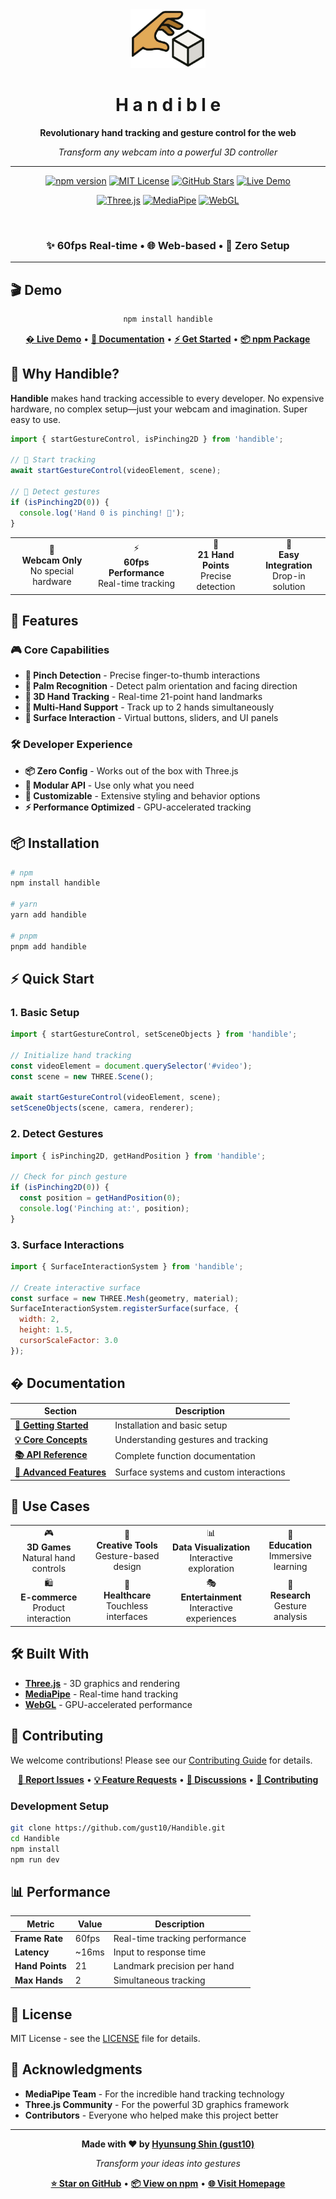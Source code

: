 
<div align="center">
  <img src="./assets/logo.png" alt="Handible Logo" width="120"/>
  
  # H a n d i b l e
  
  **Revolutionary hand tracking and gesture control for the web**
  
  *Transform any webcam into a powerful 3D controller*
  
  ---
  
  [![npm version](https://img.shields.io/npm/v/handible.svg?style=for-the-badge&logo=npm&color=ff6b6b)](https://www.npmjs.com/package/handible)
  [![MIT License](https://img.shields.io/badge/license-MIT-green.svg?style=for-the-badge)](./LICENSE)
  [![GitHub Stars](https://img.shields.io/github/stars/gust10/Handible.svg?style=for-the-badge&logo=github&color=4ecdc4)](https://github.com/gust10/Handible)
  [![Live Demo](https://img.shields.io/badge/🚀-Live%20Demo-purple.svg?style=for-the-badge)](handible.vercel.app)
  
  [![Three.js](https://img.shields.io/badge/Three.js-000000?style=for-the-badge&logo=three.js&logoColor=white)](https://threejs.org/)
  [![MediaPipe](https://img.shields.io/badge/MediaPipe-4285F4?style=for-the-badge&logo=google&logoColor=white)](https://mediapipe.dev/)
  [![WebGL](https://img.shields.io/badge/WebGL-990000?style=for-the-badge&logo=webgl&logoColor=white)](https://www.khronos.org/webgl/)
  
</div>

<br/>

<div align="center">
  
  ### ✨ **60fps Real-time** • 🌐 **Web-based** • 🚀 **Zero Setup**
  
</div>

---

## 🎬 Demo

<div align="center">
  
  ```bash
  npm install handible
  ```
  
  **[� Live Demo](handible.vercel.app)** • **[📖 Documentation](https://gust10.github.io/Handible/)** • **[⚡ Get Started](https://gust10.github.io/Handible/docs/getting-started)** • **[📦 npm Package](https://www.npmjs.com/package/handible)**
  
</div>

<!-- 
TODO: Add demo GIF/video here
![Handible Demo](https://via.placeholder.com/800x400/4ecdc4/ffffff?text=Handible+Demo)
-->

## 🌟 Why Handible?

**Handible** makes hand tracking accessible to every developer. No expensive hardware, no complex setup—just your webcam and imagination. Super easy to use.

```javascript
import { startGestureControl, isPinching2D } from 'handible';

// 🚀 Start tracking
await startGestureControl(videoElement, scene);

// 🎯 Detect gestures  
if (isPinching2D(0)) {
  console.log('Hand 0 is pinching! 🤏');
}
```

<div align="center">
  <table>
    <tr>
      <td align="center">🎥<br/><b>Webcam Only</b><br/>No special hardware</td>
      <td align="center">⚡<br/><b>60fps Performance</b><br/>Real-time tracking</td>
      <td align="center">🎯<br/><b>21 Hand Points</b><br/>Precise detection</td>
      <td align="center">🔧<br/><b>Easy Integration</b><br/>Drop-in solution</td>
    </tr>
  </table>
</div>

## 🚀 Features

### 🎮 **Core Capabilities**
- **🤏 Pinch Detection** - Precise finger-to-thumb interactions
- **👋 Palm Recognition** - Detect palm orientation and facing direction  
- **📍 3D Hand Tracking** - Real-time 21-point hand landmarks
- **🎯 Multi-Hand Support** - Track up to 2 hands simultaneously
- **🎨 Surface Interaction** - Virtual buttons, sliders, and UI panels

### 🛠️ **Developer Experience**
- **📦 Zero Config** - Works out of the box with Three.js
- **🔧 Modular API** - Use only what you need
- **🎨 Customizable** - Extensive styling and behavior options
- **⚡ Performance Optimized** - GPU-accelerated tracking

## 📦 Installation

```bash
# npm
npm install handible

# yarn  
yarn add handible

# pnpm
pnpm add handible
```

## ⚡ Quick Start

### 1. **Basic Setup**
```javascript
import { startGestureControl, setSceneObjects } from 'handible';

// Initialize hand tracking
const videoElement = document.querySelector('#video');
const scene = new THREE.Scene();

await startGestureControl(videoElement, scene);
setSceneObjects(scene, camera, renderer);
```

### 2. **Detect Gestures**
```javascript
import { isPinching2D, getHandPosition } from 'handible';

// Check for pinch gesture
if (isPinching2D(0)) {
  const position = getHandPosition(0);
  console.log('Pinching at:', position);
}
```

### 3. **Surface Interactions**
```javascript
import { SurfaceInteractionSystem } from 'handible';

// Create interactive surface
const surface = new THREE.Mesh(geometry, material);
SurfaceInteractionSystem.registerSurface(surface, {
  width: 2,
  height: 1.5,
  cursorScaleFactor: 3.0
});
```

## � Documentation

| Section | Description |
|---------|-------------|
| **[🚀 Getting Started](https://gust10.github.io/Handible/docs/getting-started)** | Installation and basic setup |
| **[💡 Core Concepts](https://gust10.github.io/Handible/docs/core-concepts)** | Understanding gestures and tracking |
| **[📚 API Reference](https://gust10.github.io/Handible/docs/api-reference)** | Complete function documentation |
| **[🎯 Advanced Features](https://gust10.github.io/Handible/docs/advanced-features)** | Surface systems and custom interactions |

## 🎯 Use Cases

<div align="center">
  <table>
    <tr>
      <td align="center">🎮<br/><b>3D Games</b><br/>Natural hand controls</td>
      <td align="center">🎨<br/><b>Creative Tools</b><br/>Gesture-based design</td>
      <td align="center">📊<br/><b>Data Visualization</b><br/>Interactive exploration</td>
      <td align="center">🏫<br/><b>Education</b><br/>Immersive learning</td>
    </tr>
    <tr>
      <td align="center">🛍️<br/><b>E-commerce</b><br/>Product interaction</td>
      <td align="center">🏥<br/><b>Healthcare</b><br/>Touchless interfaces</td>
      <td align="center">🎭<br/><b>Entertainment</b><br/>Interactive experiences</td>
      <td align="center">🔬<br/><b>Research</b><br/>Gesture analysis</td>
    </tr>
  </table>
</div>

## 🛠️ Built With

- **[Three.js](https://threejs.org/)** - 3D graphics and rendering
- **[MediaPipe](https://mediapipe.dev/)** - Real-time hand tracking
- **[WebGL](https://www.khronos.org/webgl/)** - GPU-accelerated performance

## 🤝 Contributing

We welcome contributions! Please see our [Contributing Guide](./CONTRIBUTING.md) for details.

<div align="center">
  
  **[🐛 Report Issues](https://github.com/gust10/Handible/issues)** • **[💡 Feature Requests](https://github.com/gust10/Handible/issues/new?template=feature_request.md)** • **[💬 Discussions](https://github.com/gust10/Handible/discussions)** • **[🔧 Contributing](./CONTRIBUTING.md)**
  
</div>

### Development Setup
```bash
git clone https://github.com/gust10/Handible.git
cd Handible
npm install
npm run dev
```

## 📊 Performance

| Metric | Value | Description |
|--------|-------|-------------|
| **Frame Rate** | 60fps | Real-time tracking performance |
| **Latency** | ~16ms | Input to response time |
| **Hand Points** | 21 | Landmark precision per hand |
| **Max Hands** | 2 | Simultaneous tracking |

## 📄 License

MIT License - see the [LICENSE](./LICENSE) file for details.

## 🙏 Acknowledgments

- **MediaPipe Team** - For the incredible hand tracking technology
- **Three.js Community** - For the powerful 3D graphics framework  
- **Contributors** - Everyone who helped make this project better

---

<div align="center">
  
  **Made with ❤️ by [Hyunsung Shin (gust10)](https://github.com/gust10)**
  
  *Transform your ideas into gestures*
  
  **[⭐ Star on GitHub](https://github.com/gust10/Handible)** • **[📦 View on npm](https://www.npmjs.com/package/handible)** • **[🌐 Visit Homepage](https://gust10.github.io/Handible/)**
  
</div>

